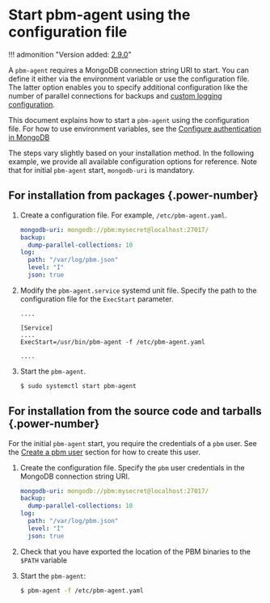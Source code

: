 # Start pbm-agent using the configuration file

!!! admonition "Version added: [2.9.0](../release-notes/2.9.0.md)"

A `pbm-agent` requires a MongoDB connection string URI to start. You can define it either via the environment variable or use the configuration file. The latter option enables you to specify additional configuration like the number of parallel connections for backups and [custom logging configuration](logpath.md). 

This document explains how to start a `pbm-agent` using the configuration file. For how to use environment variables, see the [Configure authentication in MongoDB](../install/configure-authentication.md#set-the-mongodb-connection-uri-for-pbm-agent)

The steps vary slightly based on your installation method. In the following example, we provide all available configuration options for reference. Note that for initial `pbm-agent` start, `mongodb-uri` is mandatory.

## For installation from packages {.power-number}

1. Create a configuration file. For example, `/etc/pbm-agent.yaml`. 

	```yaml title="/etc/pbm-agent.yaml"
	mongodb-uri: mongodb://pbm:mysecret@localhost:27017/
	backup:
	  dump-parallel-collections: 10
	log:
	  path: "/var/log/pbm.json"
	  level: "I"
	  json: true
	```

2. Modify the `pbm-agent.service` systemd unit file. Specify the path to the configuration file for the `ExecStart` parameter. 

    ```init title="pbm-agent.service"
    ....

    [Service]
    ....
    ExecStart=/usr/bin/pbm-agent -f /etc/pbm-agent.yaml

    ....
    ```

3. Start the `pbm-agent`.

    ```{.bash data-prompt="$"}
    $ sudo systemctl start pbm-agent
    ```

## For installation from the source code and tarballs {.power-number}

For the initial `pbm-agent` start, you require the credentials of a `pbm` user. See the [Create a pbm user](../install/configure-authentication.md#create-the-pbm-user) section for how to create this user. 

1. Create the configuration file. Specify the `pbm` user credentials in the MongoDB connection string URI.

	```yaml title="/etc/pbm-agent.yaml"
	mongodb-uri: mongodb://pbm:mysecret@localhost:27017/
	backup:
	  dump-parallel-collections: 10
	log:
	  path: "/var/log/pbm.json"
	  level: "I"
	  json: true
	```

2. Check that you have exported the location of the PBM binaries to the `$PATH` variable
3. Start the `pbm-agent`:

    ```{.bash data-prompt="$"}
    $ pbm-agent -f /etc/pbm-agent.yaml
	```
